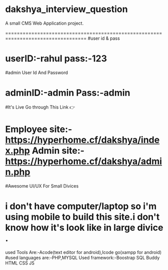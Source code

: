 # dakshya_interview_question
A small CMS Web Application project.

==================================================================================
#user id & pass

userID:-rahul
pass:-123
==================================================================================
#admin User Id And Password

adminID:-admin
Pass:-admin
==================================================================================
#It's Live Go through This Link 👉

Employee site:-https://hyperhome.cf/dakshya/index.php
Admin site:-https://hyperhome.cf/dakshya/admin.php
===================================================================================
 #Awesome UI/UX For Small Divices
 
 i don't have computer/laptop so i'm using mobile to build this site.i don't know how it's look like in large divice . 
================================================================================
 used Tools Are:-Acode(text editor for android),Icode go(xampp for android) 
 #used languages are:-PHP,MYSQL
 Used framework:-Boostrap
 SQL Buddy
 HTML
 CSS
 JS
